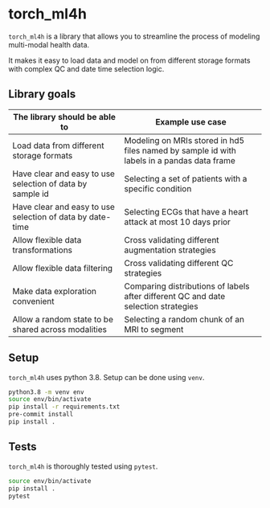 # torch_ml4h
`torch_ml4h` is a library that allows you to streamline the process
of modeling multi-modal health data.

It makes it easy to load data and model on from different storage formats
with complex QC and date time selection logic.

## Library goals
| The library should be able to                              | Example use case 
------------------------------------------------------------ | -----------------
| Load data from different storage formats                   | Modeling on MRIs stored in hd5 files named by sample id with labels in a pandas data frame
| Have clear and easy to use selection of data by sample id  | Selecting a set of patients with a specific condition
| Have clear and easy to use selection of data by date-time  | Selecting ECGs that have a heart attack at most 10 days prior
| Allow flexible data transformations                        | Cross validating different augmentation strategies
| Allow flexible data filtering                              | Cross validating different QC strategies
| Make data exploration convenient                           | Comparing distributions of labels after different QC and date selection strategies
| Allow a random state to be shared across modalities        | Selecting a random chunk of an MRI to segment

## Setup
`torch_ml4h` uses python 3.8.
Setup can be done using `venv`.
```bash
python3.8 -m venv env
source env/bin/activate
pip install -r requirements.txt
pre-commit install
pip install .
```

## Tests
`torch_ml4h` is thoroughly tested using `pytest`.
```bash
source env/bin/activate
pip install .
pytest
```
